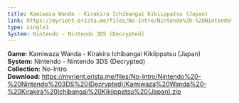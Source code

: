 ```yaml
---
title: Kamiwaza Wanda - Kirakira Ichibangai Kikiippatsu (Japan)
link: https://myrient.erista.me/files/No-Intro/Nintendo%20-%20Nintendo%203DS%20(Decrypted)/Kamiwaza%20Wanda%20-%20Kirakira%20Ichibangai%20Kikiippatsu%20(Japan).zip
type: single1
System: Nintendo - Nintendo 3DS (Decrypted)
---
```

<b>Game:</b> Kamiwaza Wanda - Kirakira Ichibangai Kikiippatsu (Japan)<br>
<b>System:</b> Nintendo - Nintendo 3DS (Decrypted)<br>
<b>Collection:</b> No-Intro<br>
<b>Download:</b> https://myrient.erista.me/files/No-Intro/Nintendo%20-%20Nintendo%203DS%20(Decrypted)/Kamiwaza%20Wanda%20-%20Kirakira%20Ichibangai%20Kikiippatsu%20(Japan).zip